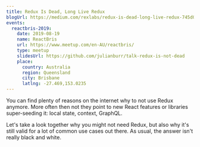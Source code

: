 ```yaml
---
title: Redux Is Dead, Long Live Redux
blogUrl: https://medium.com/rexlabs/redux-is-dead-long-live-redux-745d0cb26423
events:
  reactbris-2019:
    date: 2019-08-19
    name: ReactBris
    url: https://www.meetup.com/en-AU/reactbris/
    type: meetup
    slidesUrl: https://github.com/julianburr/talk-redux-is-not-dead
    place:
      country: Australia
      region: Queensland
      city: Brisbane
      latlng: -27.469,153.0235
---
```


You can find plenty of reasons on the internet why to not use Redux anymore. More often then not they point to new React features or libraries super-seeding it: local state, context, GraphQL.

Let's take a look together why you might not need Redux, but also why it's still valid for a lot of common use cases out there. As usual, the answer isn't really black and white.
